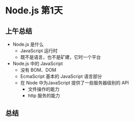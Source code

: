 # Node.js 第1天

## 上午总结
- Node.js 是什么
  + JavaScript 运行时
  + 既不是语言，也不是矿建，它时一个平台
- Node.js 中的 JavaScript
  + 没有 BOM、DOM
  + EcmaScript 基本的 JavaScript 语言部分
  + 在 Node 中为JavaScript 提供了一些服务器级别的 API
    * 文件操作的能力
    * http 服务的能力

## 总结

